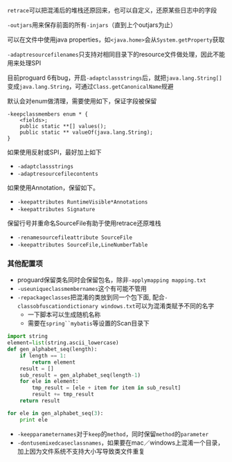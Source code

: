 `retrace`可以把混淆后的堆栈还原回来，也可以自定义，还原某些日志中的字段

`-outjars`用来保存前面的所有`-injars`（直到上个outjars为止）

可以在文件中使用java properties，如`<java.home>`会从`System.getProperty`获取

`-adaptresourcefilenames`只支持对相同目录下的resource文件做处理，因此不能用来处理SPI

目前proguard 6有bug，开启`-adaptclassstrings`后，就把`java.lang.String[]`变成`java.lang.String`，可通过`Class.getCanonicalName`规避

默认会对enum做清理，需要使用如下，保证字段被保留

    -keepclassmembers enum * {
        <fields>;
        public static **[] values();
        public static ** valueOf(java.lang.String);
    }

如果使用反射或SPI，最好加上如下
- `-adaptclassstrings`
- `-adaptresourcefilecontents`

如果使用Annotation，保留如下。
- `-keepattributes RuntimeVisible*Annotations`
- `-keepattributes Signature`

保留行号并重命名SourceFile有助于使用retrace还原堆栈
- `-renamesourcefileattribute SourceFile`
- `-keepattributes SourceFile,LineNumberTable`

### 其他配置项
- proguard保留类名同时会保留包名，除非`-applymapping mapping.txt`
- `-useuniqueclassmembernames`这个有可能不管用
- `-repackageclasses`把混淆的类放到同一个包下面, 配合`-classobfuscationdictionary windows.txt`可以为混淆类赋予不同的名字
    - 一下脚本可以生成随机名称
    - 需要在`spring``mybatis`等设置的Scan目录下
``` python
import string
element=list(string.ascii_lowercase)
def gen_alphabet_seq(length):
    if length == 1:
        return element
    result = []
    sub_result = gen_alphabet_seq(length-1)
    for ele in element:
        tmp_result = [ele + item for item in sub_result]
        result += tmp_result
    return result

for ele in gen_alphabet_seq(3):
    print ele
```
- `-keepparameternames`对于`keep`的`method`，同时保留`method`的`parameter`
- `-dontusemixedcaseclassnames`，如果要在mac／windows上混淆一个目录，加上因为文件系统不支持大小写导致类文件重复
